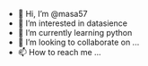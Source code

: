 - 👋 Hi, I’m @masa57
- 👀 I’m interested in datasience
- 🌱 I’m currently learning python
- 💞️ I’m looking to collaborate on ...
- 📫 How to reach me ...

<!---
masa57/masa57 is a ✨ special ✨ repository because its `README.md` (this file) appears on your GitHub profile.
You can click the Preview link to take a look at your changes.
--->
